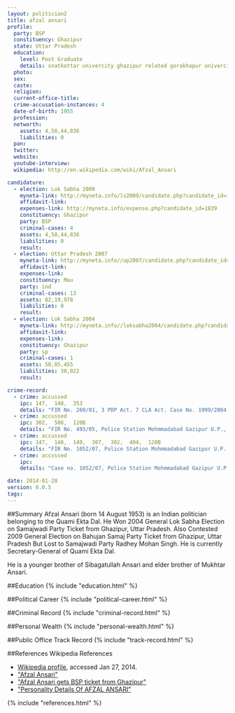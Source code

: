```yaml
---
layout: politician2
title: afzal ansari
profile: 
  party: BSP
  constituency: Ghazipur
  state: Uttar Pradesh
  education: 
    level: Post Graduate
    details: snatkottar univercity ghazipur related gorakhapur univercity gorakhpur year 1976
  photo: 
  sex: 
  caste: 
  religion: 
  current-office-title: 
  crime-accusation-instances: 4
  date-of-birth: 1955
  profession: 
  networth: 
    assets: 4,58,44,836
    liabilities: 0
  pan: 
  twitter: 
  website: 
  youtube-interview: 
  wikipedia: http://en.wikipedia.com/wiki/Afzal_Ansari

candidature: 
  - election: Lok Sabha 2009
    myneta-link: http://myneta.info/ls2009/candidate.php?candidate_id=1839
    affidavit-link: 
    expenses-link: http://myneta.info/expense.php?candidate_id=1839
    constituency: Ghazipur 
    party: BSP
    criminal-cases: 4
    assets: 4,58,44,836
    liabilities: 0
    result:  
  - election: Uttar Pradesh 2007
    myneta-link: http://myneta.info//up2007/candidate.php?candidate_id=401
    affidavit-link: 
    expenses-link: 
    constituency: Mau 
    party: ind
    criminal-cases: 13
    assets: 82,19,978
    liabilities: 0
    result:  
  - election: Lok Sabha 2004
    myneta-link: http://myneta.info//loksabha2004/candidate.php?candidate_id=4307
    affidavit-link: 
    expenses-link: 
    constituency: Ghazipur 
    party: sp
    criminal-cases: 1
    assets: 50,85,455
    liabilities: 38,022
    result:  

crime-record: 
  - crime: accussed
    ipc: 147,  148,  353
    details: "FIR No. 260/01, 3 PDP Act. 7 CLA Act. Case No. 1999/2004, Petition No. 4837/04, Date 12.08.2004, Court High court Civil Judge J.D. Mohmmadabad Gazipur. olice Station Mohmmadabad Gazipur U.P" 
  - crime: accussed
    ipc: 302,  506,  120B
    details: "FIR No. 493/05, Police Station Mohmmadabad Gazipur U.P., Date 19.01.2006" 
  - crime: accussed
    ipc: 147,  148,  149,  307,  302,  404,  120B
    details: "FIR No. 1052/07, Police Station Mohmmadabad Gazipur U.P., 7 CLA Act., Court First F.T.C. Gazipur, Date 8.01.2007" 
  - crime: accussed
    ipc: 
    details: "Case no. 1052/07, Police Station Mohmmadabad Gazipur U.P., 3(1) Prevention of antisocial activities Act., Date 16.01.2009" 

date: 2014-01-28
version: 0.0.5
tags: 
---
```

##Summary
Afzal Ansari (born 14 August 1953) is an Indian politician belonging to the Quami Ekta Dal. He Won 2004 General Lok Sabha Election on Samajwadi Party Ticket from Ghazipur, Uttar Pradesh. Also Contested 2009 General Election on Bahujan Samaj Party Ticket from Ghazipur, Uttar Pradesh But Lost to Samajwadi Party Radhey Mohan Singh. He is currently Secretary-General of Quami Ekta Dal. 

He is a younger brother of Sibagatullah Ansari and elder brother of Mukhtar Ansari.


##Education
{% include "education.html" %}


##Political Career
{% include "political-career.html" %}


##Criminal Record
{% include "criminal-record.html" %}


##Personal Wealth
{% include "personal-wealth.html" %}


##Public Office Track Record
{% include "track-record.html" %}


##References
Wikipedia References
- [Wikipedia profile]({{page.profile.wikipedia}}), accessed Jan 27, 2014.
- ["Afzal Ansari"][wiki1]
- ["Afzal Ansari gets BSP ticket from Ghazipur"][wiki2]
- ["Personality Details Of AFZAL ANSARI"][wiki3]

[wiki1]: http://articles.timesofindia.indiatimes.com/keyword/afzal-ansari
[wiki2]: http://www.indianexpress.com/news/afzal-ansari-gets-bsp-ticket-from-ghazipur/417814/
[wiki3]: http://universalpublication.com/member/showpersonality.php?perid=139


{% include "references.html" %}